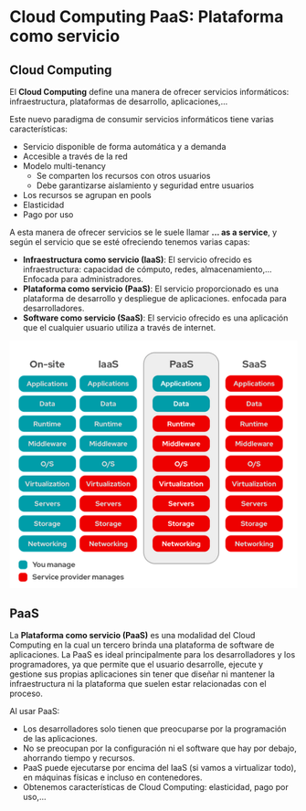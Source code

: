 # Cloud Computing PaaS: Plataforma como servicio

## Cloud Computing

El **Cloud Computing** define una manera de ofrecer servicios informáticos: infraestructura, plataformas de desarrollo, aplicaciones,...

Este nuevo paradigma de consumir servicios informáticos tiene varias características:

* Servicio disponible de forma automática y a demanda
* Accesible a través de la red
* Modelo multi-tenancy
    * Se comparten los recursos con otros usuarios
    * Debe garantizarse aislamiento y seguridad entre usuarios
* Los recursos se agrupan en pools
* Elasticidad
* Pago por uso

A esta manera de ofrecer servicios se le suele llamar **... as a service**, y según el servicio que se esté ofreciendo tenemos varias capas:

* **Infraestructura como servicio (IaaS)**: El servicio ofrecido es infraestructura: capacidad de cómputo, redes, almacenamiento,... Enfocada para administradores.
* **Plataforma como servicio (PaaS)**: El servicio proporcionado es una plataforma de desarrollo y despliegue de aplicaciones. enfocada para desarrolladores.
* **Software como servicio (SaaS)**: El servicio ofrecido es una aplicación que el cualquier usuario utiliza a través de internet.

![ass](img/aas.png)

## PaaS

La **Plataforma como servicio (PaaS)** es una modalidad del Cloud Computing en la cual un tercero brinda una plataforma de software de aplicaciones. La PaaS es ideal principalmente para los desarrolladores y los programadores, ya que permite que el usuario desarrolle, ejecute y gestione sus propias aplicaciones sin tener que diseñar ni mantener la infraestructura ni la plataforma que suelen estar relacionadas con el proceso.

Al usar PaaS:

* Los desarrolladores solo tienen que preocuparse por la programación de las aplicaciones.
* No se preocupan por la configuración ni el software que hay por debajo, ahorrando tiempo y recursos.
* PaaS puede ejecutarse por encima del IaaS (si vamos a virtualizar todo), en máquinas físicas e incluso en contenedores.
* Obtenemos características de Cloud Computing: elasticidad, pago por uso,...

